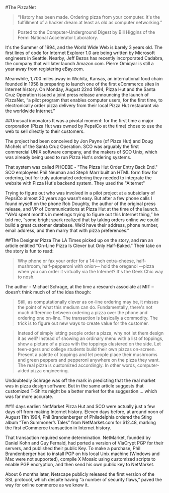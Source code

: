 #The PizzaNet

> “History has been made.  Ordering pizza from your computer.  It's the fulfillment of a hacker dream at least as old as computer networking.”

> Posted to the Computer-Underground Digest by Bill Higgins of the Fermi National Accelerator Laboratory.

It's the Summer of 1994, and the World Wide Web is barely 3 years old. The first lines of code for Internet Explorer 1.0 are being written by Microsoft engineers in Seattle. Nearby, Jeff Bezos has recently incorporated Cadabra, the company that will later launch Amazon.com. Pierre Omidyar is still a year away from registering eBay.com.

Meanwhile, 1,700 miles away in Wichita, Kansas, an international food chain founded in 1958 is preparing to launch one of the first eCommerce sites in Internet history. On Monday, August 22nd 1994, Pizza Hut and the Santa Cruz Operation issued a joint press release announcing the launch of PizzaNet, “a pilot program that enables computer users, for the first time, to electronically order pizza delivery from their local Pizza Hut restaurant via the worldwide Internet.”

##Unusual innovators
It was a pivotal moment: for the first time a major corporation (Pizza Hut was owned by PepsiCo at the time) chose to use the web to sell directly to their customers. 

The project had been conceived by Jon Payne (of Pizza Hut) and Doug Michels of the Santa Cruz Operation. SCO was arguably the first commercial UNIX software company, and the makers of SCO Unix, which was already being used to run Pizza Hut's ordering systems. 

That system was called PHOEBE - "The PIzza Hut Order Entry Back End." SCO employees Phil Neuman and Steph Marr built an HTML form flow for ordering, but for truly automated ordering they needed to integrate the website with Pizza Hut's backend system. They used the "Alternet"



Trying to figure out who was involved in a pilot project at a subsidiary of PepsiCo almost 20 years ago wasn’t easy. But after a few phone calls I found myself on the phone Rob Doughty, the author of the original press release, and VP of Communications at Pizza Hut at the time of the launch. “We’d spent months in meetings trying to figure out this Internet thing,” he told me, “some bright spark realized that by taking orders online we could build a great customer database. We’d have their address, phone number, email address, and then marry that with pizza preferences.”


##The Designer Pizza
The LA Times picked up on the story, and ran an article entitled “On-Line Pizza Is Clever but Only Half-Baked.” Their take on the story is fun to read:
> Why phone or fax your order for a 14-inch extra-cheese, half-mushroom, half-pepperoni with onion-- hold the oregano! --pizza when you can order it virtually via the Internet? It's the Geek Chic way to nosh.

The author - Michael Schrage, at the time a research associate at MIT – doesn’t think much of of the idea though:
> Still, as computationally clever as on-line ordering may be, it misses the point of what this medium can do. Fundamentally, there's not much difference between ordering a pizza over the phone and ordering one on-line. The transaction is basically a commodity. The trick is to figure out new ways to create value for the customer.

> Instead of simply letting people order a pizza, why not let them design it as well? Instead of showing an ordinary menu with a list of toppings, show a picture of a pizza with the toppings clustered on the side. Let teen-agers and college students build their own pizzas on-screen. Present a palette of toppings and let people place their mushrooms and green peppers and pepperoni anywhere on the pizza they want. The real pizza is customized accordingly. In other words, computer-aided pizza engineering.

Undoubtedly Schrage was off the mark in predicting that the real market was in pizza design software. But in the same article suggests that customized T-Shirts might be a better market for the suggestion … which was far more accurate. 

##11 days earlier: NetMarket
Pizza Hut and SCO were actually just a few days off from making Internet history. Eleven days before, at around noon of August 11th 1994, Phil Brandenberger  of Philadelphia ordered the Sting album “Ten Summoner’s Tales” from NetMarket.com for $12.48, marking the first eCommerce transaction in Internet history. 

That transaction required some determination. NetMarket, founded by Daniel Kohn and Guy Fernald, had ported a version of ViaCrypt PGP for their servers, and published their public Key. To make a purchase, Phil Brandenberger had to install PGP on his local Unix machine (Windows and Mac were not supported), compile X Mosaic using customized scripts to enable PGP encryption, and then send his own public key to NetMarket.

About 6 months later, Netscape publicly released the first version of the SSL protocol, which despite having “a number of security flaws,” paved the way for online commerce as we know it.
